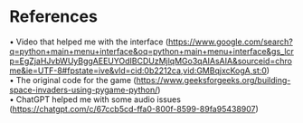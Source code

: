 # References
• Video that helped me with the interface (https://www.google.com/search?q=python+main+menu+interface&oq=python+main+menu+interface&gs_lcrp=EgZjaHJvbWUyBggAEEUYOdIBCDUzMjlqMGo3qAIAsAIA&sourceid=chrome&ie=UTF-8#fpstate=ive&vld=cid:0b2212ca,vid:GMBqjxcKogA,st:0)
<br>
• The original code for the game (https://www.geeksforgeeks.org/building-space-invaders-using-pygame-python/) 
<br>
• ChatGPT helped me with some audio issues (https://chatgpt.com/c/67ccb5cd-ffa0-800f-8599-89fa95438907) 
